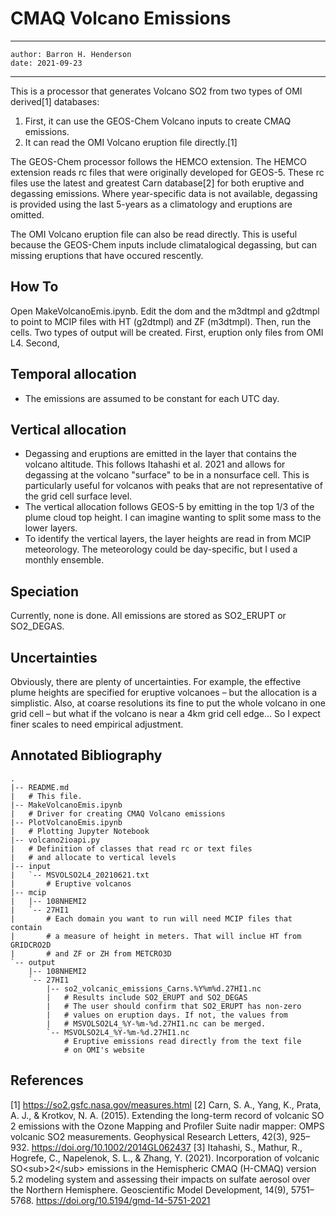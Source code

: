 # CMAQ Volcano Emissions

---
    author: Barron H. Henderson
    date: 2021-09-23
---

This is a processor that generates Volcano SO2 from two types of OMI derived[1]
databases:

1. First, it can use the GEOS-Chem Volcano inputs to create CMAQ emissions. 
2. It can read the OMI Volcano eruption file directly.[1]

The GEOS-Chem processor follows the HEMCO extension. The HEMCO extension reads
rc files that were originally developed for GEOS-5. These rc files use the
latest and greatest Carn database[2] for both eruptive and degassing emissions.
Where year-specific data is not available, degassing is provided using the last
5-years as a climatology and eruptions are omitted.

The OMI Volcano eruption file can also be read directly. This is useful because
the GEOS-Chem inputs include climatalogical degassing, but can missing
eruptions that have occured rescently.

## How To

Open MakeVolcanoEmis.ipynb. Edit the dom and the m3dtmpl and g2dtmpl to point
to MCIP files with HT (g2dtmpl) and ZF (m3dtmpl). Then, run the cells. Two
types of output will be created. First, eruption only files from OMI L4.
Second,

## Temporal allocation

* The emissions are assumed to be constant for each UTC day.

## Vertical allocation

* Degassing and eruptions are emitted in the layer that contains the volcano
  altitude. This follows Itahashi et al. 2021 and allows for degassing at the
  volcano "surface" to be in a nonsurface cell. This is particularly useful
  for volcanos with peaks that are not representative of the grid cell surface
  level.
* The vertical allocation follows GEOS-5 by emitting in the top 1/3 of the
  plume cloud top height. I can imagine wanting to split some mass to the lower
  layers. 
* To identify the vertical layers, the layer heights are read in from MCIP
  meteorology. The meteorology could be day-specific, but I used a monthly
  ensemble. 

## Speciation

Currently, none is done. All emissions are stored as SO2_ERUPT or SO2_DEGAS.

## Uncertainties

Obviously, there are plenty of uncertainties. For example, the effective plume
heights are specified for eruptive volcanoes – but the allocation is a
simplistic. Also, at coarse resolutions its fine to put the whole volcano in
one grid cell – but what if the volcano is near a 4km grid cell edge… So I
expect finer scales to need empirical adjustment.

## Annotated Bibliography

```
.
|-- README.md
|   # This file.
|-- MakeVolcanoEmis.ipynb
|   # Driver for creating CMAQ Volcano emissions
|-- PlotVolcanoEmis.ipynb
|   # Plotting Jupyter Notebook
|-- volcano2ioapi.py
|   # Definition of classes that read rc or text files
|   # and allocate to vertical levels
|-- input
|   `-- MSVOLSO2L4_20210621.txt
|       # Eruptive volcanos
|-- mcip
|   |-- 108NHEMI2
|   `-- 27HI1
|       # Each domain you want to run will need MCIP files that contain
|       # a measure of height in meters. That will inclue HT from GRIDCRO2D
|       # and ZF or ZH from METCRO3D
`-- output
    |-- 108NHEMI2
    `-- 27HI1
        |-- so2_volcanic_emissions_Carns.%Y%m%d.27HI1.nc
        |   # Results include SO2_ERUPT and SO2_DEGAS
        |   # The user should confirm that SO2_ERUPT has non-zero
        |   # values on eruption days. If not, the values from 
        |   # MSVOLSO2L4_%Y-%m-%d.27HI1.nc can be merged.
        `-- MSVOLSO2L4_%Y-%m-%d.27HI1.nc
            # Eruptive emissions read directly from the text file
            # on OMI's website
```

## References

[1] https://so2.gsfc.nasa.gov/measures.html
[2] Carn, S. A., Yang, K., Prata, A. J., & Krotkov, N. A. (2015). Extending the long-term record of volcanic SO 2 emissions with the Ozone Mapping and Profiler Suite nadir mapper: OMPS volcanic SO2 measurements. Geophysical Research Letters, 42(3), 925–932. https://doi.org/10.1002/2014GL062437
[3] Itahashi, S., Mathur, R., Hogrefe, C., Napelenok, S. L., & Zhang, Y. (2021). Incorporation of volcanic SO&lt;sub&gt;2&lt;/sub&gt; emissions in the Hemispheric CMAQ (H-CMAQ) version 5.2 modeling system and assessing their impacts on sulfate aerosol over the Northern Hemisphere. Geoscientific Model Development, 14(9), 5751–5768. https://doi.org/10.5194/gmd-14-5751-2021